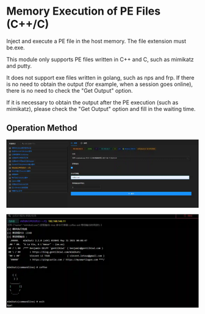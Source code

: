 # Memory Execution of PE Files (C++/C)


Inject and execute a PE file in the host memory. The file extension must be.exe. 

This module only supports PE files written in C++ and C, such as mimikatz and putty. 

It does not support exe files written in golang, such as nps and frp. If there is no need to obtain the output (for example, when a session goes online), there is no need to check the "Get Output" option. 

If it is necessary to obtain the output after the PE execution (such as mimikatz), please check the "Get Output" option and fill in the waiting time.

## Operation Method
![](img\DefenseEvasion_ProcessInjection_PeLoader\1.webp)

![](img\DefenseEvasion_ProcessInjection_PeLoader\2.webp)